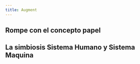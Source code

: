 ```yaml
---
title: Augment
---
```


## Rompe con el concepto papel

## La simbiosis Sistema Humano y Sistema Maquina
##
